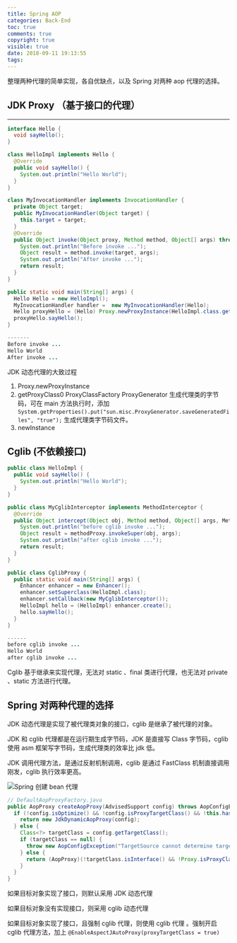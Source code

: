 ```yaml
---
title: Spring AOP
categories: Back-End
toc: true
comments: true
copyright: true
visible: true
date: 2018-09-11 19:13:55
tags:
---
```


整理两种代理的简单实现，各自优缺点，以及 Spring 对两种 aop 代理的选择。

<!--more-->

## JDK Proxy （基于接口的代理）
------
```java
interface Hello {
  void sayHello();
}

class HelloImpl implements Hello {
  @Override
  public void sayHello() {
    System.out.println("Hello World");
  }
}

class MyInvocationHandler implements InvocationHandler {
  private Object target;
  public MyInvocationHandler(Object target) {
    this.target = target;
  }
  @Override
  public Object invoke(Object proxy, Method method, Object[] args) throws Throwable{
    System.out.println("Before invoke ...");
    Object result = method.invoke(target, args);
    System.out.println("After invoke ...");
    return result;
  }
}

public static void main(String[] args) {
  Hello Hello = new HelloImpl();
  MyInvocationHandler handler =  new MyInvocationHandler(Hello);
  Hello proxyHello = (Hello) Proxy.newProxyInstance(HelloImpl.class.getClassLoader(), HelloImpl.class.getInterfaces(), handler);
  proxyHello.sayHello();
}

-------
Before invoke ...
Hello World
After invoke ...

```

JDK 动态代理的大致过程

1. Proxy.newProxyInstance
2. getProxyClass0   ProxyClassFactory   ProxyGenerator 生成代理类的字节码，可在 main 方法执行时，添加 `System.getProperties().put("sun.misc.ProxyGenerator.saveGeneratedFiles", "true");` 生成代理类字节码文件。
3. newInstance

## Cglib  (不依赖接口)

```java
public class HelloImpl {
  public void sayHello() {
    System.out.println("Hello World");
  }
}

public class MyCglibInterceptor implements MethodInterceptor {
  @Override
  public Object intercept(Object obj, Method method, Object[] args, MethodProxy methodProxy) throws Throwable {
    System.out.println("before cglib invoke ...");
    Object result = methodProxy.invokeSuper(obj, args);
    System.out.println("after cglib invoke ...");
    return result;
  }
}

public class CglibProxy {
  public static void main(String[] args) {
    Enhancer enhancer = new Enhancer();
    enhancer.setSuperclass(HelloImpl.class);
    enhancer.setCallback(new MyCglibInterceptor());
    HelloImpl hello = (HelloImpl) enhancer.create();
    hello.sayHello();
  }
}

------
before cglib invoke ...
Hello World
after cglib invoke ...
```

Cglib 基于继承来实现代理，无法对 static 、final 类进行代理，也无法对 private 、static 方法进行代理。



## Spring 对两种代理的选择

JDK 动态代理是实现了被代理类对象的接口，cglib 是继承了被代理的对象。

JDK 和 cglib 代理都是在运行期生成字节码，JDK 是直接写 Class 字节码，cglib 使用 asm 框架写字节码，生成代理类的效率比 jdk 低。

JDK 调用代理方法，是通过反射机制调用，cglib 是通过 FastClass 机制直接调用刚发，cglib 执行效率更高。

![Spring 创建 bean 代理](https://user-images.githubusercontent.com/8939151/45362760-46494280-b608-11e8-9aa7-c874ac3b5e56.png)

```java
// DefaultAopProxyFactory.java
public AopProxy createAopProxy(AdvisedSupport config) throws AopConfigException {
  if (!config.isOptimize() && !config.isProxyTargetClass() && !this.hasNoUserSuppliedProxyInterfaces(config)) {
    return new JdkDynamicAopProxy(config);
  } else {
    Class<?> targetClass = config.getTargetClass();
    if (targetClass == null) {
      throw new AopConfigException("TargetSource cannot determine target class: Either an interface or a target is required for proxy creation.");
    } else {
      return (AopProxy)(!targetClass.isInterface() && !Proxy.isProxyClass(targetClass) ? new ObjenesisCglibAopProxy(config) : new JdkDynamicAopProxy(config));
    }
  }
}

```

如果目标对象实现了接口，则默认采用 JDK 动态代理

如果目标对象没有实现接口，则采用 cglib 动态代理

如果目标对象实现了接口，且强制 cglib 代理，则使用 cglib 代理 。强制开启 cglib 代理方法，加上 `@EnableAspectJAutoProxy(proxyTargetClass = true)`




